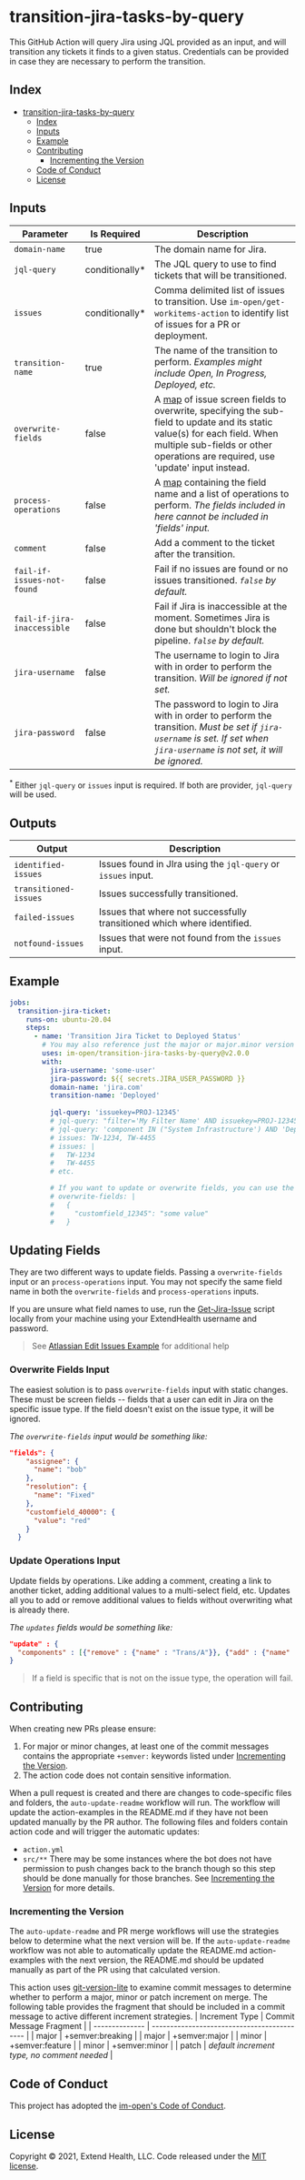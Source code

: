 # transition-jira-tasks-by-query

This GitHub Action will query Jira using JQL provided as an input, and will transition any tickets it finds to a given status. Credentials can be provided in case they are necessary to perform the transition.

## Index

- [transition-jira-tasks-by-query](#transition-jira-tasks-by-query)
  - [Index](#index)
  - [Inputs](#inputs)
  - [Example](#example)
  - [Contributing](#contributing)
    - [Incrementing the Version](#incrementing-the-version)
  - [Code of Conduct](#code-of-conduct)
  - [License](#license)


## Inputs

| Parameter                  | Is Required    | Description                                                                                                                                                                                                                      |
|----------------------------|----------------|----------------------------------------------------------------------------------------------------------------------------------------------------------------------------------------------------------------------------------|
| `domain-name`              | true           | The domain name for Jira.                                                                                                                                                                                                        |
| `jql-query`                | conditionally* | The JQL query to use to find tickets that will be transitioned.                                                                                                                                                                  |
| `issues`                   | conditionally* | Comma delimited list of issues to transition. Use `im-open/get-workitems-action` to identify list of issues for a PR or deployment.                                                                                              |
| `transition-name`          | true           | The name of the transition to perform. _Examples might include Open, In Progress, Deployed, etc._                                                                                                                                |
| `overwrite-fields`         | false          | A [map](#updating-fields) of issue screen fields to overwrite, specifying the sub-field to update and its static value(s) for each field. When multiple sub-fields or other operations are required, use 'update' input instead. |
| `process-operations`        | false          | A [map](#updating-fields) containing the field name and a list of operations to perform. _The fields included in here cannot be included in 'fields' input._                                                                     |
| `comment`                  | false          | Add a comment to the ticket after the transition.                                                                                                                                                                                |
| `fail-if-issues-not-found` | false          |  Fail if no issues are found or no issues transitioned. _`false` by default._                                                                                                    |
| `fail-if-jira-inaccessible` | false          | Fail if Jira is inaccessible at the moment. Sometimes Jira is done but shouldn't block the pipeline. _`false` by default._                                                                                                       |
| `jira-username`            | false          | The username to login to Jira with in order to perform the transition. _Will be ignored if not set._                                                                                                                             |
| `jira-password`            | false          | The password to login to Jira with in order to perform the transition. _Must be set if `jira-username` is set. If set when `jira-username` is not set, it will be ignored._                                                      |

<sup>*</sup> Either `jql-query` or `issues` input is required.  If both are provider, `jql-query` will be used.

## Outputs

| Output                | Description                                                                             |
|-----------------------|-----------------------------------------------------------------------------------------|
| `identified-issues`    | Issues found in JIra using the `jql-query` or `issues` input.                           |
| `transitioned-issues` | Issues successfully transitioned.                                                       |
| `failed-issues`       | Issues that where not successfully transitioned which where identified.                 |
| `notfound-issues`     | Issues that were not found from the `issues` input.                                     |

## Example

```yml
jobs:
  transition-jira-ticket:
    runs-on: ubuntu-20.04
    steps:
      - name: 'Transition Jira Ticket to Deployed Status'
        # You may also reference just the major or major.minor version
        uses: im-open/transition-jira-tasks-by-query@v2.0.0
        with:
          jira-username: 'some-user'
          jira-password: ${{ secrets.JIRA_USER_PASSWORD }}
          domain-name: 'jira.com'
          transition-name: 'Deployed'
          
          jql-query: 'issuekey=PROJ-12345'
          # jql-query: "filter='My Filter Name' AND issuekey=PROJ-12345"
          # jql-query: 'component IN ("System Infrastructure') AND 'Deployment Version' ~ 'v1.2.1''
          # issues: TW-1234, TW-4455
          # issues: |
          #   TW-1234
          #   TW-4455
          # etc.

          # If you want to update or overwrite fields, you can use the following inputs:
          # overwrite-fields: |
          #   {
          #     "customfield_12345": "some value"
          #   } 
```

## Updating Fields

They are two different ways to update fields.  Passing a `overwrite-fields` input or an `process-operations` input. You may not specify the same field name in both the `overwrite-fields` and `process-operations` inputs.

If you are unsure what field names to use, run the [Get-Jira-Issue](../main/Test-Get-Jira-Issue.ps1) script locally from your machine using your ExtendHealth username and password.

> See [Atlassian Edit Issues Example](https://developer.atlassian.com/server/jira/platform/jira-rest-api-example-edit-issues-6291632/) for additional help

### Overwrite Fields Input
The easiest solution is to pass `overwrite-fields` input with static changes. These must be screen fields -- fields that a user can edit in Jira on the specific issue type.  If the field doesn't exist on the issue type, it will be ignored.

_The `overwrite-fields` input would be something like:_

```json
"fields": {
    "assignee": {
      "name": "bob"
    },
    "resolution": {
      "name": "Fixed"
    },
    "customfield_40000": {
      "value": "red"
    }
  }
```

### Update Operations Input

Update fields by operations. Like adding a comment, creating a link to another ticket, adding additional values to a multi-select field, etc.  Updates all you to add or remove additional values to fields without overwriting what is already there.

_The `updates` fields would be something like:_

```json
"update" : {
  "components" : [{"remove" : {"name" : "Trans/A"}}, {"add" : {"name" : "Trans/M"}}]
}
```

> If a field is specific that is not on the issue type, the operation will fail.

## Contributing

When creating new PRs please ensure:

1. For major or minor changes, at least one of the commit messages contains the appropriate `+semver:` keywords listed under [Incrementing the Version](#incrementing-the-version).
1. The action code does not contain sensitive information.

When a pull request is created and there are changes to code-specific files and folders, the `auto-update-readme` workflow will run.  The workflow will update the action-examples in the README.md if they have not been updated manually by the PR author. The following files and folders contain action code and will trigger the automatic updates:

- `action.yml`
- `src/**`
  There may be some instances where the bot does not have permission to push changes back to the branch though so this step should be done manually for those branches. See [Incrementing the Version](#incrementing-the-version) for more details.

### Incrementing the Version

The `auto-update-readme` and PR merge workflows will use the strategies below to determine what the next version will be.  If the `auto-update-readme` workflow was not able to automatically update the README.md action-examples with the next version, the README.md should be updated manually as part of the PR using that calculated version.

This action uses [git-version-lite] to examine commit messages to determine whether to perform a major, minor or patch increment on merge.  The following table provides the fragment that should be included in a commit message to active different increment strategies.
| Increment Type | Commit Message Fragment                     |
| -------------- | ------------------------------------------- |
| major          | +semver:breaking                            |
| major          | +semver:major                               |
| minor          | +semver:feature                             |
| minor          | +semver:minor                               |
| patch          | *default increment type, no comment needed* |

## Code of Conduct

This project has adopted the [im-open's Code of Conduct](https://github.com/im-open/.github/blob/master/CODE_OF_CONDUCT.md).

## License

Copyright &copy; 2021, Extend Health, LLC. Code released under the [MIT license](LICENSE).

[git-version-lite]: https://github.com/im-open/git-version-lite
